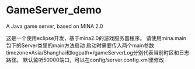 # GameServer_demo
A Java game server, based on MINA 2.0

这是一个使用eclipse开发，基于mina2.0的游戏服务器程序。
请使用mina.main包下的Server类里的main方法启动
启动时需要传入两个main参数timezone=Asia/Shanghai和logpath=/gameServerLog分别代表当前时区和日志路径。
默认监听50000端口，可以在config/server.config.xml里修改
